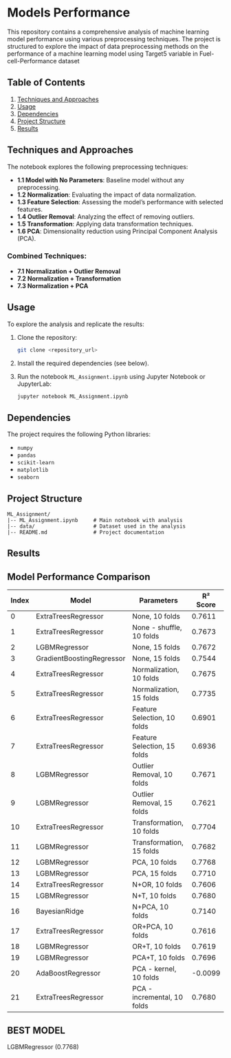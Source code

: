 # Models Performance

This repository contains a comprehensive analysis of machine learning model performance using various preprocessing techniques. The project is structured to explore the impact of data preprocessing methods on the performance of a machine learning model using Target5 variable in Fuel-cell-Performance dataset

## Table of Contents
1. [Techniques and Approaches](#techniques-and-approaches)
2. [Usage](#usage)
3. [Dependencies](#dependencies)
4. [Project Structure](#project-structure)
5. [Results](#results)


## Techniques and Approaches
The notebook explores the following preprocessing techniques:

- **1.1 Model with No Parameters**: Baseline model without any preprocessing.
- **1.2 Normalization**: Evaluating the impact of data normalization.
- **1.3 Feature Selection**: Assessing the model’s performance with selected features.
- **1.4 Outlier Removal**: Analyzing the effect of removing outliers.
- **1.5 Transformation**: Applying data transformation techniques.
- **1.6 PCA**: Dimensionality reduction using Principal Component Analysis (PCA).

### Combined Techniques:
- **7.1 Normalization + Outlier Removal**
- **7.2 Normalization + Transformation**
- **7.3 Normalization + PCA**

## Usage
To explore the analysis and replicate the results:

1. Clone the repository:
   ```bash
   git clone <repository_url>
   ```

2. Install the required dependencies (see below).

3. Run the notebook `ML_Assignment.ipynb` using Jupyter Notebook or JupyterLab:
   ```bash
   jupyter notebook ML_Assignment.ipynb
   ```

## Dependencies
The project requires the following Python libraries:
- `numpy`
- `pandas`
- `scikit-learn`
- `matplotlib`
- `seaborn`



## Project Structure
```
ML_Assignment/
|-- ML_Assignment.ipynb     # Main notebook with analysis
|-- data/                   # Dataset used in the analysis
|-- README.md               # Project documentation
```

## Results
## Model Performance Comparison

| Index | Model                    | Parameters                   | R² Score   |
|-------|--------------------------|------------------------------|------------|
| 0     | ExtraTreesRegressor      | None, 10 folds              | 0.7611     |
| 1     | ExtraTreesRegressor      | None - shuffle, 10 folds    | 0.7673     |
| 2     | LGBMRegressor            | None, 15 folds              | 0.7672     |
| 3     | GradientBoostingRegressor| None, 15 folds              | 0.7544     |
| 4     | ExtraTreesRegressor      | Normalization, 10 folds     | 0.7675     |
| 5     | ExtraTreesRegressor      | Normalization, 15 folds     | 0.7735     |
| 6     | ExtraTreesRegressor      | Feature Selection, 10 folds | 0.6901     |
| 7     | ExtraTreesRegressor      | Feature Selection, 15 folds | 0.6936     |
| 8     | LGBMRegressor            | Outlier Removal, 10 folds   | 0.7671     |
| 9     | LGBMRegressor            | Outlier Removal, 15 folds   | 0.7621     |
| 10    | ExtraTreesRegressor      | Transformation, 10 folds    | 0.7704     |
| 11    | LGBMRegressor            | Transformation, 15 folds    | 0.7682     |
| 12    | LGBMRegressor            | PCA, 10 folds               | 0.7768     |
| 13    | LGBMRegressor            | PCA, 15 folds               | 0.7710     |
| 14    | ExtraTreesRegressor      | N+OR, 10 folds              | 0.7606     |
| 15    | LGBMRegressor            | N+T, 10 folds               | 0.7680     |
| 16    | BayesianRidge            | N+PCA, 10 folds             | 0.7140     |
| 17    | ExtraTreesRegressor      | OR+PCA, 10 folds            | 0.7616     |
| 18    | LGBMRegressor            | OR+T, 10 folds              | 0.7619     |
| 19    | LGBMRegressor            | PCA+T, 10 folds             | 0.7696     |
| 20    | AdaBoostRegressor        | PCA - kernel, 10 folds      | -0.0099    |
| 21    | ExtraTreesRegressor      | PCA - incremental, 10 folds | 0.7680     |

## BEST MODEL
LGBMRegressor (0.7768)


